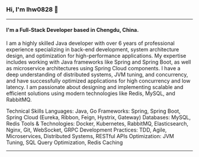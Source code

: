 ### Hi, I'm lhw0828 👋
---

#### I'm a Full-Stack Developer based in Chengdu, China.

I am a highly skilled Java developer with over 6 years of professional experience specializing in back-end development, system architecture design, and optimization for high-performance applications. My expertise includes working with Java frameworks like Spring and Spring Boot, as well as microservice architectures using Spring Cloud components. I have a deep understanding of distributed systems, JVM tuning, and concurrency, and have successfully optimized applications for high concurrency and low latency. I am passionate about designing and implementing scalable and efficient solutions using modern technologies like Redis, MySQL, and RabbitMQ.

Technical Skills
Languages: Java, Go
Frameworks: Spring, Spring Boot, Spring Cloud (Eureka, Ribbon, Feign, Hystrix, Gateway)
Databases: MySQL, Redis
Tools & Technologies: Docker, Kubernetes, RabbitMQ, Elasticsearch, Nginx, Git, WebSocket, GRPC
Development Practices: TDD, Agile, Microservices, Distributed Systems, RESTful APIs
Optimization: JVM Tuning, SQL Query Optimization, Redis Caching


---

